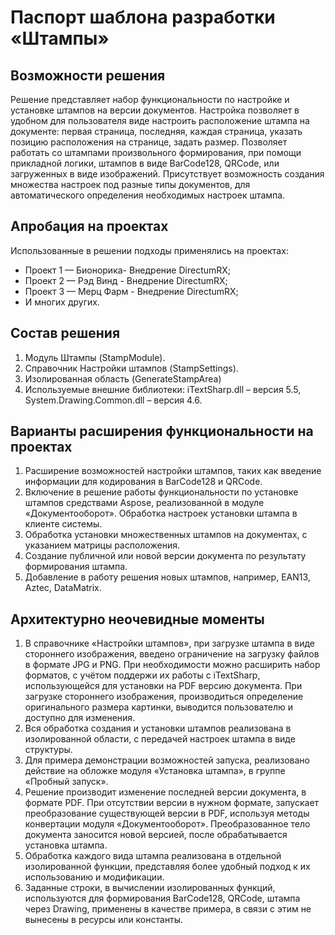 # Паспорт шаблона разработки «Штампы»
## Возможности решения
Решение представляет набор функциональности по настройке и установке штампов на версии документов. Настройка позволяет в удобном для пользователя виде настроить расположение штампа на документе: первая страница, последняя, каждая страница, указать позицию расположения на странице, задать размер. Позволяет работать со штампами произвольного формирования, при помощи прикладной логики, штампов в виде BarCode128, QRCode, или загруженных в виде изображений. Присутствует возможность создания множества настроек под разные типы документов, для автоматического определения необходимых настроек штампа.
## Апробация на проектах
Использованные в решении подходы применялись на проектах:
*	Проект 1 — Бионорика- Внедрение DirectumRX;
*	Проект 2 — Рэд Винд - Внедрение DirectumRX;
*	Проект 3 — Мерц Фарм - Внедрение DirectumRX;
*	И многих других.
## Состав решения
1.	Модуль Штампы (StampModule).
2.	Справочник Настройки штампов (StampSettings).
3.	Изолированная область (GenerateStampArea) 
4.	Используемые внешние библиотеки: iTextSharp.dll – версия 5.5, System.Drawing.Common.dll – версия 4.6.
## Варианты расширения функциональности на проектах
1.	Расширение возможностей настройки штампов, таких как введение информации для кодирования в BarCode128 и QRCode.
2.	Включение в решение работы функциональности по установке штампов средствами Aspose, реализованной в модуле «Документооборот». Обработка настроек установки штампа в клиенте системы.
3.	Обработка установки множественных штампов на документах, с указанием матрицы расположения.
4.	Создание публичной или новой версии документа по результату формирования штампа.
5.	Добавление в работу решения новых штампов, например, EAN13, Aztec, DataMatrix.
## Архитектурно неочевидные моменты
1.	В справочнике «Настройки штампов», при загрузке штампа в виде стороннего изображения, введено ограничение на загрузку файлов в формате JPG и PNG. При необходимости можно расширить набор форматов, с учётом поддержи их работы с iTextSharp, использующейся для установки на PDF версию документа. При загрузке стороннего изображения, производиться определение оригинального размера картинки, выводится пользователю и доступно для изменения.
2.	Вся обработка создания и установки штампов реализована в изолированной области, с передачей настроек штампа в виде структуры.
3.	Для примера демонстрации возможностей запуска, реализовано действие на обложке модуля «Установка штампа», в группе «Пробный запуск».
4.	Решение производит изменение последней версии документа, в формате PDF. При отсутствии версии в нужном формате, запускает преобразование существующей версии в PDF, используя методы конвертации модуля «Документооборот». Преобразованное тело документа заносится новой версией, после обрабатывается установка штампа.
5.	Обработка каждого вида штампа реализована в отдельной изолированной функции, представляя более удобный подход к их использованию и модификации.
6.	Заданные строки, в вычислении изолированных функций, используются для формирования BarCode128, QRCode, штампа через Drawing, применены в качестве примера, в связи с этим не вынесены в ресурсы или константы.
